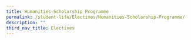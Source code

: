 ```yaml
---
title: Humanities Scholarship Programme
permalink: /student-life/Electives/Humanities-Scholarship-Programme/
description: ""
third_nav_title: Electives
---
```

